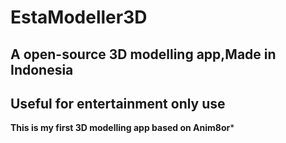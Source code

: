 # EstaModeller3D

## A open-source 3D modelling app,Made in Indonesia 
## Useful for entertainment only use

****This is my first 3D modelling app based on Anim8or*****

